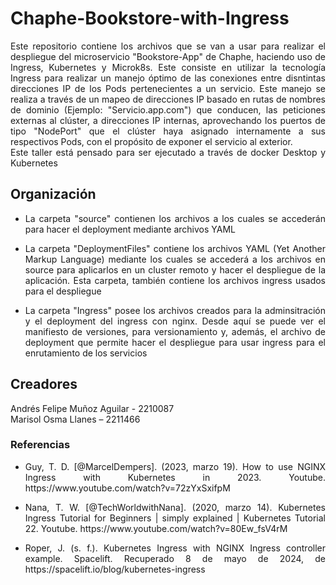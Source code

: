 # Chaphe-Bookstore-with-Ingress

<p align='justify'>Este repositorio contiene los archivos que se van a usar para realizar el despliegue del microservicio "Bookstore-App" de Chaphe, haciendo uso de Ingress, Kubernetes y Microk8s. Este consiste en utilizar la tecnología Ingress para realizar un manejo óptimo de las conexiones entre disntintas direcciones IP de los Pods pertenecientes a un servicio. Este manejo se realiza a través de un mapeo de direcciones IP basado en rutas de nombres de dominio (Ejemplo: "Servicio.app.com") que conducen, las peticiones externas al clúster, a direcciones IP internas, aprovechando los puertos de tipo "NodePort" que el clúster haya asignado internamente a sus respectivos Pods, con el propósito de exponer el servicio al exterior. <br>
Este taller está pensado para ser ejecutado a través de docker Desktop y Kubernetes
</p>

## Organización
* <p align='justify'>La carpeta "source" contienen los archivos a los cuales se accederán para hacer el deployment mediante archivos YAML</p>
* <p align='justify'>La carpeta "DeploymentFiles" contiene los archivos YAML (Yet Another Markup Language) mediante los cuales se accederá a los archivos en source para aplicarlos en un cluster remoto y hacer el despliegue de la aplicación. Esta carpeta, también contiene los archivos ingress usados para el despliegue</p>
* <p align='justify'>La carpeta "Ingress" posee los archivos creados para la adminsitración y el deployment del ingress con nginx. Desde aquí se puede ver el manifiesto de versiones, para versionamiento y, además, el archivo de deployment que permite hacer el despliegue para usar ingress para el enrutamiento de los servicios</p>

## Creadores
Andrés Felipe Muñoz Aguilar - 2210087 \
Marisol Osma Llanes – 2211466

### Referencias
* <p align='justify'>Guy, T. D. [@MarcelDempers]. (2023, marzo 19). How to use NGINX Ingress with Kubernetes in 2023. Youtube. https://www.youtube.com/watch?v=72zYxSxifpM</p>
* <p align='justify'>Nana, T. W. [@TechWorldwithNana]. (2020, marzo 14). Kubernetes Ingress Tutorial for Beginners | simply explained | Kubernetes Tutorial 22. Youtube. https://www.youtube.com/watch?v=80Ew_fsV4rM</p>
* <p align='justify'>Roper, J. (s. f.). Kubernetes Ingress with NGINX Ingress controller example. Spacelift. Recuperado 8 de mayo de 2024, de https://spacelift.io/blog/kubernetes-ingress</p>
